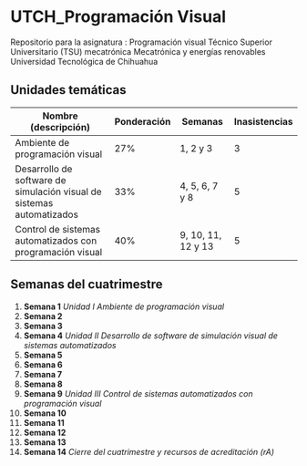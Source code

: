 # UTCH_Programación Visual
Repositorio para la asignatura :
Programación visual
Técnico Superior Universitario (TSU) mecatrónica 
Mecatrónica y energías renovables
Universidad Tecnológica de Chihuahua


## Unidades temáticas

|  Nombre (descripción)  |  Ponderación  |  Semanas  |  Inasistencias  |
|---------|---------|---------|---------|
|  Ambiente de programación visual  |  27%  |  1, 2 y 3  |  3  |
|  Desarrollo de software de simulación visual de sistemas automatizados |  33%  |  4, 5, 6, 7 y 8  |  5  |
|  Control de sistemas automatizados con programación visual  |  40%  |  9, 10, 11, 12 y 13  |  5  |


## Semanas del cuatrimestre

1. **Semana   1** *Unidad I Ambiente de programación visual*
2. **Semana   2**
3. **Semana   3**
4. **Semana   4** *Unidad II Desarrollo de software de simulación visual de sistemas automatizados*
5. **Semana   5**
6. **Semana   6**
7. **Semana   7**
8. **Semana   8** 
9. **Semana   9** *Unidad III Control de sistemas automatizados con programación visual* 
10. **Semana 10** 
11. **Semana 11**
12. **Semana 12** 
13. **Semana 13**
14. **Semana 14** *Cierre del cuatrimestre y recursos de acreditación (rA)*